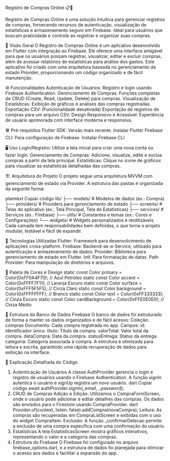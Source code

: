 Registro de Compras Online 📋💼

Registro de Compras Online é uma solução intuitiva para gerenciar registros de compras, fornecendo recursos de autenticação, visualização de estatísticas e armazenamento seguro em Firebase. Ideal para usuários que buscam praticidade e controle ao registrar e organizar suas compras.


🌟 Visão Geral
O Registro de Compras Online é um aplicativo desenvolvido em Flutter com integração ao Firebase. Ele oferece uma interface amigável para que os usuários possam registrar, visualizar, editar e excluir compras, além de acessar relatórios de estatísticas para análise dos gastos. Este aplicativo foi criado com uma arquitetura baseada no gerenciamento de estado Provider, proporcionando um código organizado e de fácil manutenção.

⚙️ Funcionalidades
Autenticação de Usuários: Registro e login usando Firebase Authentication.
Gerenciamento de Compras: Funções completas de CRUD (Create, Read, Update, Delete) para compras.
Visualização de Estatísticas: Exibição de gráficos e análises das compras registradas.
Exportação CSV: (Funcionalidade desativada) Exportação de registros de compras para um arquivo CSV.
Design Responsivo e Acessível: Experiência de usuário aprimorada com interface moderna e responsiva.

🛠 Pré-requisitos
Flutter SDK: Versão mais recente. Instalar Flutter
Firebase CLI: Para configuração de Firebase. Instalar Firebase CLI


🖥️ Uso
Login/Registro: Utilize a tela inicial para criar uma nova conta ou fazer login.
Gerenciamento de Compras: Adicione, visualize, edite e exclua compras a partir da tela principal.
Estatísticas: Clique no ícone de gráficos para visualizar as estatísticas detalhadas das compras.

🏗️ Arquitetura do Projeto
O projeto segue uma arquitetura MVVM com gerenciamento de estado via Provider. A estrutura das pastas é organizada da seguinte forma:

plaintext
Copiar código
lib/
├── models/               # Modelos de dados (ex.: Compra)
├── providers/            # Providers para gerenciamento de estado
├── screens/              # Telas do aplicativo (ex.: Tela Principal, Tela de Estatísticas)
├── services/             # Serviços (ex.: Firebase)
├── utils/                # Constantes e temas (ex.: Cores e Configurações)
└── widgets/              # Widgets personalizados e reutilizáveis
Cada camada tem responsabilidades bem definidas, o que torna o projeto modular, testável e fácil de expandir.

📲 Tecnologias Utilizadas
Flutter: Framework para desenvolvimento de aplicações cross-platform.
Firebase: Backend-as-a-Service, utilizado para autenticação e armazenamento de dados.
Provider: Biblioteca para gerenciamento de estado em Flutter.
Intl: Para formatação de datas.
Path Provider: Para manipulação de diretórios e arquivos.

🎨 Paleta de Cores e Design
  static const Color primary = Color(0xFF0A4F70); // Azul Petróleo
  static const Color accent = Color(0xFFFF7F11);  // Laranja Escuro
  static const Color surface = Color(0xFFF5F5F5); // Cinza Claro
  static const Color background = Color(0xFFFFFFFF); // Branco
  static const Color text = Color(0xFF333333); // Cinza Escuro
  static const Color cardBackground = Color(0xFFE0E0E0); // Cinza Médio

📂 Estrutura do Banco de Dados Firebase
O banco de dados foi estruturado de forma a manter os dados organizados e de fácil acesso:
Coleção: compras
Documento: Cada compra registrada no app.
Campos:
id: Identificador único.
titulo: Título da compra.
valorTotal: Valor total da compra.
dataCompra: Data da compra.
statusEntrega: Status da entrega.
categoria: Categoria associada à compra.
A estrutura é otimizada para leitura e escrita, garantindo uma rápida recuperação de dados para exibição na interface.

🧩 Explicação Detalhada do Código

1. Autenticação de Usuários
A classe AuthProvider gerencia o login e registro de usuários usando o Firebase Authentication. A função signIn autentica o usuário e signUp registra um novo usuário.
dart
Copiar código
await authProvider.signIn(_email, _password);
2. CRUD de Compras
Adição e Edição: Utilizamos o CompraFormScreen, onde o usuário pode adicionar e editar detalhes das compras. Os dados são enviados para o Firestore usando CompraProvider.
dart
Provider.of<CompraProvider>(context, listen: false).addCompra(novaCompra);
Leitura: As compras são recuperadas em CompraListScreen e exibidas com o uso do widget CompraItem.
Exclusão: A função _confirmarDelecao permite a exclusão de uma compra específica com uma confirmação do usuário.
3. Estatísticas
A tela EstatisticasScreen mostra gráficos interativos, representando o valor e a categoria das compras.
4. Estrutura do Firebase
O Firebase foi configurado no arquivo firebase_options.dart, e a estrutura de dados foi planejada para otimizar o acesso aos dados e facilitar a expansão do app.


